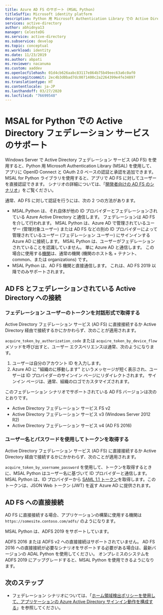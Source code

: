 ```yaml
---
title: Azure AD FS のサポート (MSAL Python)
titleSuffix: Microsoft identity platform
description: Python 用 Microsoft Authentication Library での Active Directory フェデレーション サービス (AD FS) サポートについて説明します。
services: active-directory
author: abhidnya13
manager: CelesteDG
ms.service: active-directory
ms.subservice: develop
ms.topic: conceptual
ms.workload: identity
ms.date: 11/23/2019
ms.author: abpati
ms.reviewer: nacanuma
ms.custom: aaddev
ms.openlocfilehash: 01d4cb626aabc83117e864b75b49eec63a6c0af0
ms.sourcegitcommit: 2ec4b3d0bad7dc0071400c2a2264399e4fe34897
ms.translationtype: HT
ms.contentlocale: ja-JP
ms.lasthandoff: 03/27/2020
ms.locfileid: "76699548"
---
```

# <a name="active-directory-federation-services-support-in-msal-for-python"></a>MSAL for Python での Active Directory フェデレーション サービスのサポート

Windows Server で Active Directory フェデレーション サービス (AD FS) を使用すると、Python 用 Microsoft Authentication Library (MSAL) を使用して、アプリに OpenID Connect と OAuth 2.0 ベースの認証と承認を追加できます。 MSAL for Python ライブラリを使用すると、アプリで AD FS に対してユーザーを直接認証できます。 シナリオの詳細については、「[開発者向けの AD FS のシナリオ](/windows-server/identity/ad-fs/ad-fs-development)」をご覧ください。

通常、AD FS に対して認証を行うには、次の 2 つの方法があります。

- MSAL.Python は、それ自体が他の ID プロバイダーとフェデレーションされている Azure Active Directory と通信します。 フェデレーションは AD FS を介して行われます。 MSAL Python は、Azure AD で管理されているユーザー (管理対象ユーザー) または AD FS などの別の ID プロバイダーによって管理されているユーザー (フェデレーション ユーザー) にサインインする Azure AD に接続します。 MSAL Python は、ユーザーがフェデレーションされていることを認識していません。 単に Azure AD と通信します。 この場合に使用する[機関](msal-client-application-configuration.md#authority)は、通常の機関 (機関のホスト名 + テナント、common、または organizations) です。
- MSAL Python は、AD FS 機関と直接通信します。 これは、AD FS 2019 以降でのみサポートされます。

## <a name="connect-to-active-directory-federated-with-ad-fs"></a>AD FS とフェデレーションされている Active Directory への接続

### <a name="acquire-a-token-interactively-for-a-federated-user"></a>フェデレーション ユーザーのトークンを対話形式で取得する

Active Directory フェデレーション サービス (AD FS) に直接接続するか Active Directory 経由で接続するかにかかわらず、次のことが適用されます。

`acquire_token_by_authorization_code` または `acquire_token_by_device_flow` メソッドを呼び出すと、ユーザー エクスペリエンスは通常、次のようになります。

1. ユーザーは自分のアカウント ID を入力します。
2. Azure AD に "組織のに移動します" というメッセージが短く表示され、ユーザーは ID プロバイダーのサインイン ページにリダイレクトされます。 サインイン ページは、通常、組織のロゴでカスタマイズされます。

このフェデレーション シナリオでサポートされている AD FS バージョンは次のとおりです。
- Active Directory フェデレーション サービス FS v2
- Active Directory フェデレーション サービス v3 (Windows Server 2012 R2)
- Active Directory フェデレーション サービス v4 (AD FS 2016)

### <a name="acquire-a-token-via-username-and-password"></a>ユーザー名とパスワードを使用してトークンを取得する

Active Directory フェデレーション サービス (AD FS) に直接接続するか Active Directory 経由で接続するかにかかわらず、次のことが適用されます。

`acquire_token_by_username_password` を使用して、トークンを取得するときに、MSAL Python はユーザー名に基づいて ID プロバイダーと通信します。 MSAL Python は、ID プロバイダーから [SAML 1.1 トークン](reference-saml-tokens.md)を取得します。このトークンは、JSON Web トークン (JWT) を返す Azure AD に提供されます。

## <a name="connecting-directly-to-ad-fs"></a>AD FS への直接接続

AD FS に直接接続する場合、アプリケーションの構築に使用する機関は `https://somesite.contoso.com/adfs/` のようになります。

MSAL Python は、ADFS 2019 をサポートしています。

ADFS 2016 または ADFS v2 への直接接続はサポートされていません。 AD FS 2016 への直接接続が必要なシナリオをサポートする必要がある場合は、最新バージョンの ADAL Python を使用してください。 オンプレミスのシステムを ADFS 2019 にアップグレードすると、MSAL Python を使用できるようになります。

## <a name="next-steps"></a>次のステップ

- フェデレーション シナリオについては、「[ホーム領域検出ポリシーを使用して、アプリケーションの Azure Active Directory サインイン動作を構成する](../manage-apps/configure-authentication-for-federated-users-portal.md)」を参照してください。